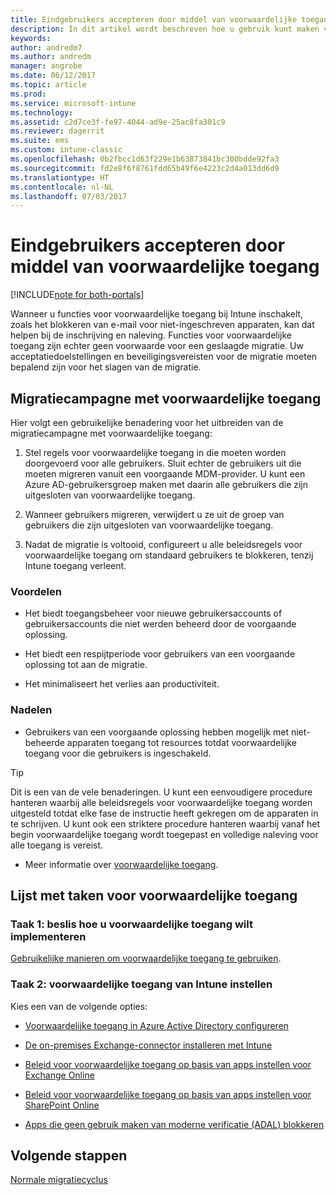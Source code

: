 ```yaml
---
title: Eindgebruikers accepteren door middel van voorwaardelijke toegang
description: In dit artikel wordt beschreven hoe u gebruik kunt maken van voorwaardelijke toegang ter ondersteuning van de inschrijving bij Intune.
keywords: 
author: andredm7
ms.author: andredm
manager: angrobe
ms.date: 06/12/2017
ms.topic: article
ms.prod: 
ms.service: microsoft-intune
ms.technology: 
ms.assetid: c2d7ce3f-fe97-4044-ad9e-25ac8fa301c9
ms.reviewer: dagerrit
ms.suite: ems
ms.custom: intune-classic
ms.openlocfilehash: 0b2fbcc1d63f229e1b63873841bc300bdde92fa3
ms.sourcegitcommit: fd2e8f6f8761fdd65b49f6e4223c2d4a013dd6d9
ms.translationtype: HT
ms.contentlocale: nl-NL
ms.lasthandoff: 07/03/2017
---
```

# <a name="drive-end-user-adoption-with-conditional-access"></a>Eindgebruikers accepteren door middel van voorwaardelijke toegang

[!INCLUDE[note for both-portals](./includes/note-for-both-portals.md)]

Wanneer u functies voor voorwaardelijke toegang bij Intune inschakelt, zoals het blokkeren van e-mail voor niet-ingeschreven apparaten, kan dat helpen bij de inschrijving en naleving. Functies voor voorwaardelijke toegang zijn echter geen voorwaarde voor een geslaagde migratie. Uw acceptatiedoelstellingen en beveiligingsvereisten voor de migratie moeten bepalend zijn voor het slagen van de migratie.

## <a name="migration-campaign-with-conditional-access"></a>Migratiecampagne met voorwaardelijke toegang

Hier volgt een gebruikelijke benadering voor het uitbreiden van de migratiecampagne met voorwaardelijke toegang:

1.  Stel regels voor voorwaardelijke toegang in die moeten worden doorgevoerd voor alle gebruikers. Sluit echter de gebruikers uit die moeten migreren vanuit een voorgaande MDM-provider. U kunt een Azure AD-gebruikersgroep maken met daarin alle gebruikers die zijn uitgesloten van voorwaardelijke toegang.

2.  Wanneer gebruikers migreren, verwijdert u ze uit de groep van gebruikers die zijn uitgesloten van voorwaardelijke toegang.

3.  Nadat de migratie is voltooid, configureert u alle beleidsregels voor voorwaardelijke toegang om standaard gebruikers te blokkeren, tenzij Intune toegang verleent.

### <a name="advantages"></a>Voordelen

-   Het biedt toegangsbeheer voor nieuwe gebruikersaccounts of gebruikersaccounts die niet werden beheerd door de voorgaande oplossing.

-   Het biedt een respijtperiode voor gebruikers van een voorgaande oplossing tot aan de migratie.

-   Het minimaliseert het verlies aan productiviteit.

### <a name="disadvantages"></a>Nadelen

-   Gebruikers van een voorgaande oplossing hebben mogelijk met niet-beheerde apparaten toegang tot resources totdat voorwaardelijke toegang voor die gebruikers is ingeschakeld.

> [!TIP]
> Dit is een van de vele benaderingen. U kunt een eenvoudigere procedure hanteren waarbij alle beleidsregels voor voorwaardelijke toegang worden uitgesteld totdat elke fase de instructie heeft gekregen om de apparaten in te schrijven. U kunt ook een striktere procedure hanteren waarbij vanaf het begin voorwaardelijke toegang wordt toegepast en volledige naleving voor alle toegang is vereist.

-   Meer informatie over [voorwaardelijke toegang](/intune/conditional-access).

## <a name="task-list-for-conditional-access"></a>Lijst met taken voor voorwaardelijke toegang

### <a name="task-1-decide-how-you-are-going-to-implement-conditional-access"></a>Taak 1: beslis hoe u voorwaardelijke toegang wilt implementeren

[Gebruikelijke manieren om voorwaardelijke toegang te gebruiken](/intune/conditional-access-intune-common-ways-use).

### <a name="task-2-set-up-intune-conditional-access"></a>Taak 2: voorwaardelijke toegang van Intune instellen

Kies een van de volgende opties:

-   [Voorwaardelijke toegang in Azure Active Directory configureren](https://docs.microsoft.com/azure/active-directory/active-directory-conditional-access-azure-portal)

-   [De on-premises Exchange-connector installeren met Intune](/intune/exchange-connector-install)

-   [Beleid voor voorwaardelijke toegang op basis van apps instellen voor Exchange Online](/intune/app-based-conditional-access-intune-exchange-online-create)

-   [Beleid voor voorwaardelijke toegang op basis van apps instellen voor SharePoint Online](/intune/app-based-conditional-access-intune-sharepoint-online-create)

-   [Apps die geen gebruik maken van moderne verificatie (ADAL) blokkeren](/intune/app-modern-authentication-block)

## <a name="next-steps"></a>Volgende stappen

[Normale migratiecyclus](migration-guide-cycle.md)
